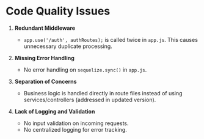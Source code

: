 # Code Quality Issues

1. **Redundant Middleware**
   - `app.use('/auth', authRoutes);` is called twice in `app.js`. This causes unnecessary duplicate processing.

2. **Missing Error Handling**
   - No error handling on `sequelize.sync()` in `app.js`.

3. **Separation of Concerns**
   - Business logic is handled directly in route files instead of using services/controllers (addressed in updated version).

4. **Lack of Logging and Validation**
   - No input validation on incoming requests.
   - No centralized logging for error tracking.

